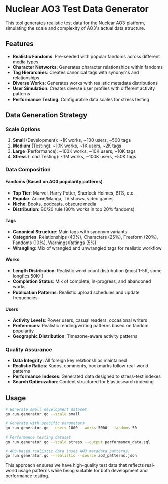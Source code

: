 # Nuclear AO3 Test Data Generator

This tool generates realistic test data for the Nuclear AO3 platform, simulating the scale and complexity of AO3's actual data structure.

## Features

- **Realistic Fandoms**: Pre-seeded with popular fandoms across different media types
- **Character Networks**: Generates character relationships within fandoms
- **Tag Hierarchies**: Creates canonical tags with synonyms and relationships
- **Diverse Works**: Generates works with realistic metadata distributions
- **User Simulation**: Creates diverse user profiles with different activity patterns
- **Performance Testing**: Configurable data scales for stress testing

## Data Generation Strategy

### Scale Options

1. **Small** (Development): ~1K works, ~100 users, ~500 tags
2. **Medium** (Testing): ~10K works, ~1K users, ~2K tags  
3. **Large** (Performance): ~100K works, ~10K users, ~10K tags
4. **Stress** (Load Testing): ~1M works, ~100K users, ~50K tags

### Data Composition

#### Fandoms (Based on AO3 popularity patterns)
- **Top Tier**: Marvel, Harry Potter, Sherlock Holmes, BTS, etc.
- **Popular**: Anime/Manga, TV shows, video games
- **Niche**: Books, podcasts, obscure media
- **Distribution**: 80/20 rule (80% works in top 20% fandoms)

#### Tags
- **Canonical Structure**: Main tags with synonym variants
- **Categories**: Relationships (40%), Characters (25%), Freeform (20%), Fandoms (10%), Warnings/Ratings (5%)
- **Wrangling**: Mix of wrangled and unwrangled tags for realistic workflow

#### Works
- **Length Distribution**: Realistic word count distribution (most 1-5K, some longfics 50K+)
- **Completion Status**: Mix of complete, in-progress, and abandoned works
- **Publication Patterns**: Realistic upload schedules and update frequencies

#### Users  
- **Activity Levels**: Power users, casual readers, occasional writers
- **Preferences**: Realistic reading/writing patterns based on fandom popularity
- **Geographic Distribution**: Timezone-aware activity patterns

### Quality Assurance

- **Data Integrity**: All foreign key relationships maintained
- **Realistic Ratios**: Kudos, comments, bookmarks follow real-world patterns  
- **Performance Indexes**: Generated data designed to stress-test indexes
- **Search Optimization**: Content structured for Elasticsearch indexing

## Usage

```bash
# Generate small development dataset
go run generator.go --scale small

# Generate with specific parameters
go run generator.go --users 1000 --works 5000 --fandoms 50

# Performance testing dataset
go run generator.go --scale stress --output performance_data.sql

# AO3-based realistic data (uses AO3 metadata patterns)
go run generator.go --realistic --source ao3_patterns.json
```

This approach ensures we have high-quality test data that reflects real-world usage patterns while being suitable for both development and performance testing.